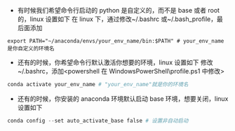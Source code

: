 - 有时候我们希望命令行启动的 python 是自定义的，而不是 base 或者 root 的，linux 设置如下
  在 linux 下，通过修改~/.bashrc 或~/.bash_profile，最后面添加

```
export PATH="~/anaconda/envs/your_env_name/bin:$PATH" # your_env_name 是你自定义的环境名
```

- 还有的时候，你希望命令行默认激活你想要的环境，linux 设置如下
  修改~/.bashrc，添加<powershell 在 WindowsPowerShell\profile.ps1 中修改>

```powershell
conda activate your_env_name # "your_env_name"就是你的环境名
```

- 还有的时候，你安装的 anaconda 环境默认启动 base 环境，想要关闭，linux 设置如下

```powershell
conda config --set auto_activate_base false # 设置非自动启动
```
